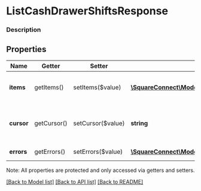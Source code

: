 # ListCashDrawerShiftsResponse

### Description



## Properties
Name | Getter | Setter | Type | Description | Notes
------------ | ------------- | ------------- | ------------- | ------------- | -------------
**items** | getItems() | setItems($value) | [**\SquareConnect\Model\CashDrawerShiftSummary[]**](CashDrawerShiftSummary.md) | A collection of CashDrawerShiftSummary objects for shifts that match the query. | [optional] 
**cursor** | getCursor() | setCursor($value) | **string** | Opaque cursor for fetching the next page of results. Cursor is not present in the last page of results. | [optional] 
**errors** | getErrors() | setErrors($value) | [**\SquareConnect\Model\Error[]**](Error.md) | Any errors that occurred during the request. | [optional] 

Note: All properties are protected and only accessed via getters and setters.

[[Back to Model list]](../../README.md#documentation-for-models) [[Back to API list]](../../README.md#documentation-for-api-endpoints) [[Back to README]](../../README.md)

